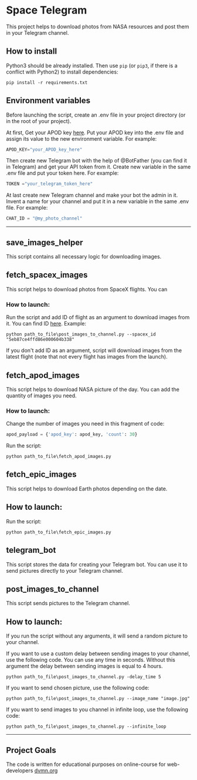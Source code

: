 # Space Telegram

This project helps to download photos from NASA resources and post them in your Telegram channel.

## How to install

Python3 should be already installed. 
Then use `pip` (or `pip3`, if there is a conflict with Python2) to install dependencies:
```
pip install -r requirements.txt
```

## Environment variables

Before launching the script, create an .env file in your project directory (or in the root of your project).

At first, Get your APOD key [here](https://api.nasa.gov/#apod). Put your APOD key into the .env file and assign its value to the new environment variable. For example:

```python 
APOD_KEY="your_APOD_key_here"
```
Then create new Telegram bot with the help of @BotFather (you can find it in Telegram) and get your API token from it.
Create new variable in the same .env file and put your token here. For example:

```python 
TOKEN ="your_telegram_token_here"
```
At last create new Telegram channel and make your bot the admin in it. Invent a name for your channel and put it 
in a new variable in the same .env file. For example:

```python 
CHAT_ID = "@my_photo_channel"
```

---
## save_images_helper

This script contains all necessary logic for downloading images.

## fetch_spacex_images

This script helps to download photos from SpaceX flights. You can

### How to launch:

Run the script and add ID of flight as an argument to download images from it.
You can find ID [here](https://api.spacexdata.com/v5/launches/). Example:

```
python path_to_file\post_images_to_channel.py --spacex_id "5eb87ce4ffd86e000604b338"
```
If you don't add ID as an argument, script will download images from the latest flight (note that not every flight has images from the launch).

## fetch_apod_images

This script helps to download NASA picture of the day. You can add the quantity of images you need.

### How to launch:

Change the number of images you need in this fragment of code:

```python 
apod_payload = {'apod_key': apod_key, 'count': 30}
```
Run the script:

```
python path_to_file\fetch_apod_images.py
```

## fetch_epic_images

This script helps to download Earth photos depending on the date.

## How to launch:

Run the script:

```
python path_to_file\fetch_epic_images.py
```
## telegram_bot

This script stores the data for creating your Telegram bot.
You can use it to send pictures directly to your Telegram channel.

## post_images_to_channel

This script sends pictures to the Telegram channel.

## How to launch:

If you run the script without any arguments, it will send a random picture to your channel.

If you want to use a custom delay between sending images to your channel, use the following code.
You can use any time in seconds.
Without this argument the delay between sending images is equal to 4 hours.

```
python path_to_file\post_images_to_channel.py -delay_time 5
```

If you want to send chosen picture, use the following code:

```
python path_to_file\post_images_to_channel.py --image_name "image.jpg"
```

If you want to send images to you channel in infinite loop, use the following code:

```
python path_to_file\post_images_to_channel.py --infinite_loop
```

---
## Project Goals

The code is written for educational purposes on online-course for web-developers [dvmn.org](https://dvmn.org/)